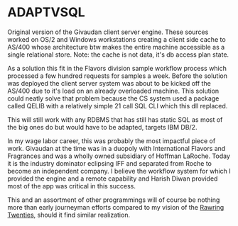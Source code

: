 ADAPTVSQL
=========

Original version of the Givaudan client server engine. These sources worked on OS/2
and Windows workstations creating a client side cache to AS/400 whose architecture
btw makes the entire machine accessible as a single relational store. Note: the cache
is not data, it's db access plan state.


As a solution this fit in the Flavors division sample workflow process which processed
a few hundred requests for samples a week. Before the solution was deployed the
client server system was about to be kicked off the AS/400 due to it's load on an 
already overloaded machine. This solution could neatly solve that problem because
the CS system used a package called QELIB with a relatively simple 21 call SQL CLI
which this dll replaced.


This will still work with any RDBMS that has still has static SQL as most of the big ones
do but would have to be adapted, targets IBM DB/2.

In my wage labor career, this was probably the most impactful piece of work. Givaudan at 
the time was in a duopoly with International Flavors and Fragrances and was a wholly
owned subsidiary of Hoffman LaRoche. Today it is the industry dominator eclipsing IFF and
separated from Roche to become an independent company. I believe the workflow system for 
which I provided the engine and a remote capability and Harish Diwan provided most of the
app was critical in this success.

This and an assortment of other programmings will of course be nothing more than early
journeyman efforts compared to my vision of the [Rawring Twenties](https://eg.meansofproduction.biz/eg/index.php/RawringTwenties), should it find similar
realization.
